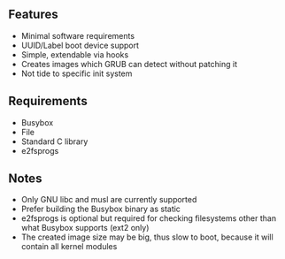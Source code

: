 ## Features

* Minimal software requirements
* UUID/Label boot device support
* Simple, extendable via hooks
* Creates images which GRUB can detect without patching it
* Not tide to specific init system

## Requirements

* Busybox
* File
* Standard C library
* e2fsprogs

## Notes

* Only GNU libc and musl are currently supported
* Prefer building the Busybox binary as static
* e2fsprogs is optional but required for checking filesystems other than what Busybox supports (ext2 only)
* The created image size may be big, thus slow to boot, because it will contain all kernel modules
